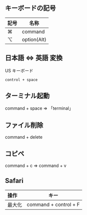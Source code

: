 
## キーボードの記号

|  記号  |  名称     |
|:-------|-----------|
|  ⌘    |  command       |
|  ⌥    |  option(Alt)   |


## 日本語 ⇔ 英語 変換
US キーボード
```
control + space
```


## ターミナル起動
command + space ⇒ 「terminal」


## ファイル削除
command + delete


## コピペ
command + c ⇒ command + v

## Safari

|  操作  |  キー     |
|:-------|-----------|
|  最大化  |  command + control + F  |

